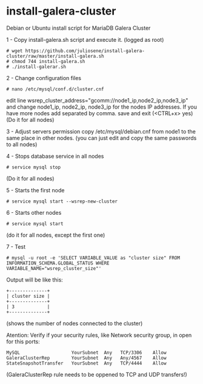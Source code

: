 # install-galera-cluster
Debian or Ubuntu install script for MariaDB Galera Cluster

1 - Copy install-galera.sh script and execute it.
(logged as root)
```
# wget https://github.com/juliosene/install-galera-cluster/raw/master/install-galera.sh
# chmod 744 install-galera.sh
# ./install-galerar.sh
```

2 - Change configuration files
```
# nano /etc/mysql/conf.d/cluster.cnf
```
edit line wsrep_cluster_address="gcomm://node1_ip,node2_ip,node3_ip" and change node1_ip, node2_ip, node3_ip for the nodes IP addresses. If you have more nodes add separated by comma.
save and exit (<CTRL+x> yes) 
(Do it for all nodes)

3 - Adjust servers permission
copy /etc/mysql/debian.cnf from node1 to the same place in other nodes. (you can just edit and copy the same passwords to all nodes)

4 - Stops database service in all nodes
```
# service mysql stop
```
(Do it for all nodes)

5 - Starts the first node
```
# service mysql start --wsrep-new-cluster
```

6 - Starts other nodes
```
# service mysql start
```
(do it for all nodes, except the first one)

7 - Test
```
# mysql -u root -e 'SELECT VARIABLE_VALUE as "cluster size" FROM INFORMATION_SCHEMA.GLOBAL_STATUS WHERE VARIABLE_NAME="wsrep_cluster_size"'
```
Output will be like this:
```
+--------------+
| cluster size |
+--------------+
| 3            |
+--------------+
```

(shows the number of nodes connected to the cluster)

Atention:
Verify if your security rules, like Network security group, in open for this ports:
```
MySQL                   YourSubnet  Any   TCP/3306    Allow
GaleraClusterRep        YourSubnet  Any   Any/4567    Allow
StateSnapshotTransfer   YourSubnet  Any   TCP/4444    Allow
```

(GaleraClusterRep rule needs to be oppened to TCP and UDP transfers!)

